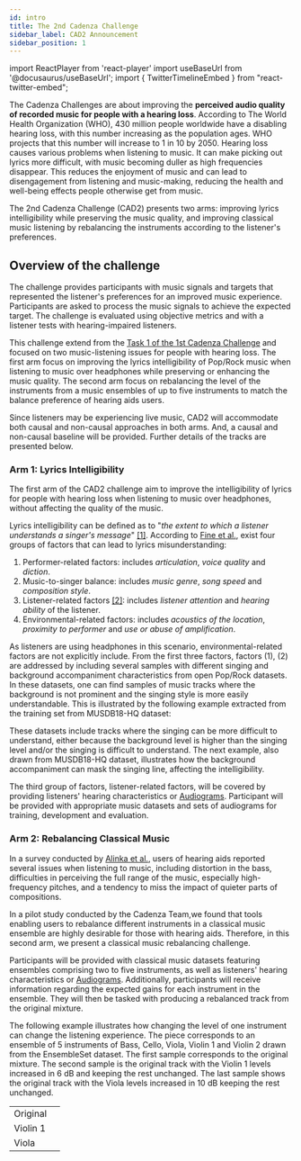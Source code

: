 ```yaml
---
id: intro
title: The 2nd Cadenza Challenge
sidebar_label: CAD2 Announcement
sidebar_position: 1
---
```

import ReactPlayer from 'react-player'
import useBaseUrl from '@docusaurus/useBaseUrl';
import { TwitterTimelineEmbed } from "react-twitter-embed";

The Cadenza Challenges are about improving the **perceived audio quality of recorded music for people with a hearing loss**.
According to The World Health Organization (WHO), 430 million people worldwide have a disabling hearing loss, 
with this number increasing as the population ages. WHO projects that this number will increase to 1 in 10 by 2050. 
Hearing loss causes various problems when listening to music. 
It can make picking out lyrics more difficult, with music becoming duller as high frequencies disappear. 
This reduces the enjoyment of music and can lead to disengagement from listening and music-making, 
reducing the health and well-being effects people otherwise get from music. 

The 2nd Cadenza Challenge (CAD2) presents two arms: improving lyrics intelligibility while preserving the music quality, and
improving classical music listening by rebalancing the instruments according to the listener's preferences.  

## Overview of the challenge

The challenge provides participants with music signals and targets that represented the listener's preferences for an improved music experience. 
Participants are asked to process the music signals to achieve the expected target.
The challenge is evaluated using objective metrics and with a listener tests with hearing-impaired listeners.

This challenge extend from the [Task 1 of the 1st Cadenza Challenge](../cadenza1/cc1_intro) and focused on two 
music-listening issues for people with hearing loss. The first arm focus on improving the lyrics intelligibility of Pop/Rock music
when listening to music over headphones while preserving or enhancing the music quality. 
The second arm focus on rebalancing the level of the instruments from a music ensembles of up to five instruments to 
match the balance preference of hearing aids users. 

Since listeners may be experiencing live music, CAD2 will accommodate both causal and non-causal approaches in both arms. 
And, a causal and non-causal baseline will be provided. Further details of the tracks are presented below.

### Arm 1: Lyrics Intelligibility

The first arm of the CAD2 challenge aim to improve the intelligibility of lyrics for people with hearing loss when
listening to music over headphones, without affecting the quality of the music. 

Lyrics intelligibility can be defined as to "_the extent to which a listener understands a singer's message_" [[1]](#refs).
According to [Fine et al.](#refs), exist four groups of factors that can lead to lyrics misunderstanding:

1. Performer-related factors: includes _articulation_, _voice quality_ and _diction_.
2. Music-to-singer balance: includes _music genre_, _song speed_ and _composition style_.
3. Listener-related factors [[2]](#refs): includes _listener attention_ and _hearing ability_ of the listener. 
4. Environmental-related factors: includes _acoustics of the location_, _proximity to performer_ and _use or abuse of amplification_.

As listeners are using headphones in this scenario, environmental-related factors are not explicitly include. 
From the first three factors, factors (1), (2) are addressed by including several samples with different singing and
background accompaniment characteristics from open Pop/Rock datasets.
In these datasets, one can find samples of music tracks where the background is not prominent and
the singing style is more easily understandable. This is illustrated by the following example extracted from the training set
from MUSDB18-HQ dataset:

<ReactPlayer pip controls volume="0.25" width="300px" height="50px" url='/audios/cad2/pop_slow.mp3' />

These datasets include tracks where the singing can be more difficult to understand, either because the background level
is higher than the singing level and/or the singing is difficult to understand. The next example, also drawn from MUSDB18-HQ dataset, 
illustrates how the background accompaniment can mask the singing line, affecting the intelligibility.

<ReactPlayer pip controls volume="0.25" width="300px" height="50px" url='/audios/cad2/rock_loud.mp3' />

The third group of factors, listener-related factors, will be covered by providing listeners' hearing characteristics 
or [Audiograms](../learning_resources/Hearing_impairment/edu_measuring_HI). Participant will be provided with 
appropriate music datasets and sets of audiograms for training, development and evaluation.


### Arm 2: Rebalancing Classical Music

In a survey conducted by [Alinka et al.](#refs), users of hearing aids reported several issues when listening to music,
including distortion in the bass, difficulties in perceiving the full range of the music, especially high-frequency pitches, 
and a tendency to miss the impact of quieter parts of compositions.

In a pilot study conducted by the Cadenza Team,we found that tools enabling users to rebalance different instruments 
in a classical music ensemble are highly desirable for those with hearing aids. Therefore, in this second arm, 
we present a classical music rebalancing challenge.

Participants will be provided with classical music datasets featuring ensembles comprising two to five instruments, 
as well as listeners' hearing characteristics or [Audiograms](../learning_resources/Hearing_impairment/edu_measuring_HI).
Additionally, participants will receive information regarding the expected gains for each instrument in the ensemble. 
They will then be tasked with producing a rebalanced track from the original mixture.

The following example illustrates how changing the level of one instrument can change the listening experience.
The piece corresponds to an ensemble of 5 instruments of Bass, Cello, Viola, Violin 1 and Violin 2 drawn from the
EnsembleSet dataset. The first sample corresponds to the original mixture. The second sample is the original track 
with the Violin 1 levels increased in 6 dB and keeping the rest unchanged. The last sample shows the original track 
with the Viola levels increased in 10 dB keeping the rest unchanged.

|          |                                                                                                                   |
|----------|-------------------------------------------------------------------------------------------------------------------|
| Original | <ReactPlayer pip controls volume="0.25" width="300px" height="50px" url='/audios/cad2/classical_original.mp3' />  |
| Violin 1 | <ReactPlayer pip controls volume="0.25" width="300px" height="50px" url='/audios/cad2/classical_violin.mp3' />    |
| Viola    | <ReactPlayer pip controls volume="0.25" width="300px" height="50px" url='/audios/cad2/classical_viola.mp3'/>      |

